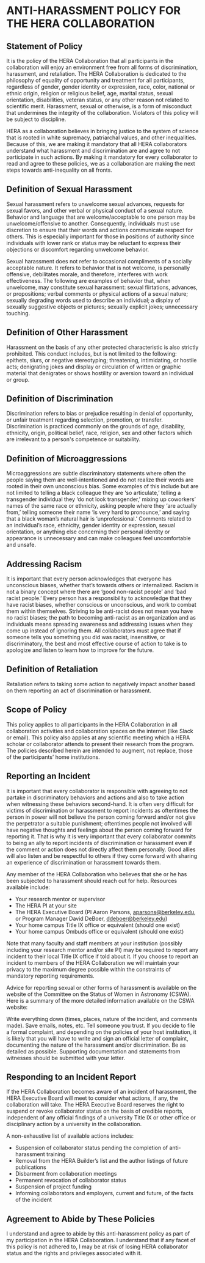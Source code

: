 # ANTI-HARASSMENT POLICY FOR THE HERA COLLABORATION

## Statement of Policy

It is the policy of the HERA Collaboration that all participants in the collaboration will enjoy an environment free from all forms of discrimination, harassment, and retaliation. The HERA Collaboration is dedicated to the philosophy of equality of opportunity and treatment for all participants, regardless of gender, gender identity or expression, race, color, national or ethnic origin, religion or religious belief, age, marital status, sexual orientation, disabilities, veteran status, or any other reason not related to scientific merit. Harassment, sexual or otherwise, is a form of misconduct that undermines the integrity of the collaboration. Violators of this policy will be subject to discipline.

HERA as a collaboration believes in bringing justice to the system of science that is rooted in white supremacy, patriarchal values, and other inequalities. Because of this, we are making it mandatory that all HERA collaborators understand what harassment and discrimination are and agree to not participate in such actions. By making it mandatory for every collaborator to read and agree to these policies, we as a collaboration are making the next steps towards anti-inequality on all fronts.  

## Definition of Sexual Harassment

Sexual harassment refers to unwelcome sexual advances, requests for sexual favors, and other verbal or physical conduct of a sexual nature. Behavior and language that are welcome/acceptable to one person may be unwelcome/offensive to another. Consequently, individuals must use discretion to ensure that their words and actions communicate respect for others. This is especially important for those in positions of authority since individuals with lower rank or status may be reluctant to express their objections or discomfort regarding unwelcome behavior.

Sexual harassment does not refer to occasional compliments of a socially acceptable nature. It refers to behavior that is not welcome, is personally offensive, debilitates morale, and therefore, interferes with work effectiveness. The following are examples of behavior that, when unwelcome, may constitute sexual harassment: sexual flirtations, advances, or propositions; verbal comments or physical actions of a sexual nature; sexually degrading words used to describe an individual; a display of sexually suggestive objects or pictures; sexually explicit jokes; unnecessary touching.

## Definition of Other Harassment

Harassment on the basis of any other protected characteristic is also strictly prohibited. This conduct includes, but is not limited to the following: epithets, slurs, or negative stereotyping; threatening, intimidating, or hostile acts; denigrating jokes and display or circulation of written or graphic material that denigrates or shows hostility or aversion toward an individual or group.

## Definition of Discrimination

Discrimination refers to bias or prejudice resulting in denial of opportunity, or unfair treatment regarding selection, promotion, or transfer. Discrimination is practiced commonly on the grounds of age, disability, ethnicity, origin, political belief, race, religion, sex and other factors which are irrelevant to a person's competence or suitability.

## Definition of Microaggressions

Microaggressions are subtle discriminatory statements where often the people saying them are well-intentioned and do not realize their words are rooted in their own unconscious bias. Some examples of this include but are not limited to telling a black colleague they are ‘so articulate,’ telling a transgender individual they ‘do not look transgender,’ mixing up coworkers’ names of the same race or ethnicity, asking people where they ‘are actually from,’ telling someone their name ‘is very hard to pronounce,’ and saying that a black woman’s natural hair is ‘unprofessional.’ Comments related to an individual’s race, ethnicity, gender identity or expression, sexual orientation, or anything else concerning their personal identity or appearance is unnecessary and can make colleagues feel uncomfortable and unsafe.
## Addressing Racism

It is important that every person acknowledges that everyone has unconscious biases, whether that’s towards others or internalized. Racism is not a binary concept where there are ‘good non-racist people’ and ‘bad racist people.’ Every person has a responsibility to acknowledge that they have racist biases, whether conscious or unconscious, and work to combat them within themselves. Striving to be anti-racist does not mean you have no racist biases; the path to becoming anti-racist as an organization and as individuals means spreading awareness and addressing issues when they come up instead of ignoring them. All collaborators must agree that if someone tells you something you did was racist, insensitive, or discriminatory, the best and most effective course of action to take is to apologize and listen to learn how to improve for the future.

## Definition of Retaliation

Retaliation refers to taking some action to negatively impact another based on them reporting an act of discrimination or harassment.

## Scope of Policy

This policy applies to all participants in the HERA Collaboration in all collaboration activities and collaboration spaces on the internet (like Slack or email). This policy also applies at any scientific meeting which a HERA scholar or collaborator attends to present their research from the program.  The policies described herein are intended to augment, not replace, those of the participants’ home institutions.

## Reporting an Incident

It is important that every collaborator is responsible with agreeing to not partake in discriminatory behaviors and actions and also to take action when witnessing these behaviors second-hand. It is often very difficult for victims of discrimination or harassment to report incidents as oftentimes the person in power will not believe the person coming forward and/or not give the perpetrator a suitable punishment; oftentimes people not involved will have negative thoughts and feelings about the person coming forward for reporting it. That is why it is very important that every collaborator commits to being an ally to report incidents of discrimination or harassment even if the comment or action does not directly affect them personally. Good allies will also listen and be respectful to others if they come forward with sharing an experience of discrimination or harassment towards them.

Any member of the HERA Collaboration who believes that she or he has been subjected to harassment should reach out for help. Resources available include:

 - Your research mentor or supervisor
 - The HERA PI at your site
 - The HERA Executive Board (PI Aaron Parsons, aparsons@berkeley.edu, or Program Manager David DeBoer, ddeboer@berkeley.edu)
 - Your home campus Title IX office or equivalent (should one exist)
 - Your home campus Ombuds office or equivalent (should one exist)

Note that many faculty and staff members at your institution (possibly including your research mentor and/or site PI) may be required to report any incident to their local Title IX office if told about it. If you choose to report an incident to members of the HERA Collaboration we will maintain your privacy to the maximum degree possible within the constraints of mandatory reporting requirements.

Advice for reporting sexual or other forms of harassment is available on the website of the Committee on the Status of Women in Astronomy (CSWA). Here is a summary of the more detailed information available on the CSWA website:

Write everything down (times, places, nature of the incident, and comments made). Save emails, notes, etc. Tell someone you trust. If you decide to file a formal complaint, and depending on the policies of your host institution, it is likely that you will have to write and sign an official letter of complaint, documenting the nature of the harassment and/or discrimination. Be as detailed as possible. Supporting documentation and statements from witnesses should be submitted with your letter.

## Responding to an Incident Report

If the HERA Collaboration becomes aware of an incident of harassment, the HERA Executive Board will meet to consider what actions, if any, the collaboration will take.  The HERA Executive Board reserves the right to suspend or revoke collaborator status on the basis of credible reports, independent of any official findings of a university Title IX or other office or disciplinary action by a university in the collaboration.

A non-exhaustive list of available actions includes:

 - Suspension of collaborator status pending the completion of anti-harassment training
 - Removal from the HERA Builder’s list and the author listings of future publications
 - Disbarment from collaboration meetings
 - Permanent revocation of collaborator status
 - Suspension of project funding
 - Informing collaborators and employers, current and future, of the facts of the incident

## Agreement to Abide by These Policies

I understand and agree to abide by this anti-harassment policy as part of my participation in the HERA Collaboration. I understand that if any facet of this policy is not adhered to, I may be at risk of losing HERA collaborator status and the rights and privileges associated with it.
